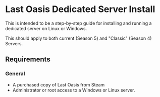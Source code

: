 # Last Oasis Dedicated Server Install

This is intended to be a step-by-step guide for installing and running a dedicated server on Linux or Windows.

This should apply to both current (Season 5) and "Classic" (Season 4) Servers.

## Requirements

### General
- A purchased copy of Last Oasis from Steam
- Administrator or root access to a Windows or Linux server.

